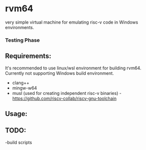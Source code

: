 # rvm64
very simple virtual machine for emulating risc-v code in Windows environments.

### Testing Phase

## Requirements:
It's recommended to use linux/wsl environment for building rvm64. Currently not supporting Windows build environment.
- clang++
- mingw-w64
- musl (used for creating independent risc-v binaries) - https://github.com/riscv-collab/riscv-gnu-toolchain

## Usage:

## TODO:
-build scripts

